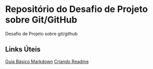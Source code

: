 # Repositório do Desafio de Projeto sobre Git/GitHub
Desafio de Projeto sobre git/github

## Links Úteis
[Guia Básico Markdown](https://docs.pipz.com/central-de-ajuda/learning-center/guia-basico-de-markdown#open)
[Criando Readme](readme.so)
